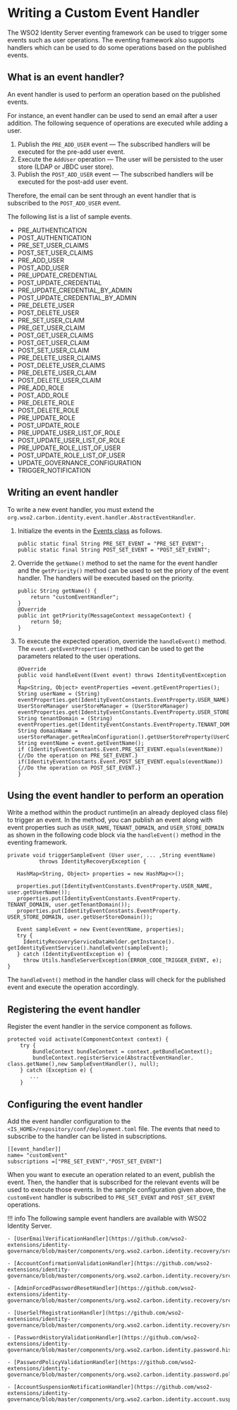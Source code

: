 # Writing a Custom Event Handler

The WSO2 Identity Server eventing framework can be used to trigger some events such as user operations. The eventing framework also supports handlers which can be used to do some operations based on the published events.

## What is an event handler?

An event handler is used to perform an operation based on the published events. 

For instance, an event handler can be used to send an email after a user addition. The following sequence of operations are executed while adding a user.

1. Publish the `PRE_ADD_USER` event — The subscribed handlers will be executed for the pre-add user event.
2. Execute the `AddUser` operation — The user will be persisted to the user store (LDAP or JBDC user store).
3. Publish the `POST_ADD_USER` event — The subscribed handlers will be executed for the post-add user event.

Therefore, the email can be sent through an event handler that is subscribed to the `POST_ADD_USER` event.

The following list is a list of sample events. 

- PRE_AUTHENTICATION
- POST_AUTHENTICATION
- PRE_SET_USER_CLAIMS
- POST_SET_USER_CLAIMS
- PRE_ADD_USER
- POST_ADD_USER
- PRE_UPDATE_CREDENTIAL
- POST_UPDATE_CREDENTIAL
- PRE_UPDATE_CREDENTIAL_BY_ADMIN
- POST_UPDATE_CREDENTIAL_BY_ADMIN
- PRE_DELETE_USER
- POST_DELETE_USER
- PRE_SET_USER_CLAIM
- PRE_GET_USER_CLAIM
- POST_GET_USER_CLAIMS
- POST_GET_USER_CLAIM
- POST_SET_USER_CLAIM
- PRE_DELETE_USER_CLAIMS
- POST_DELETE_USER_CLAIMS
- PRE_DELETE_USER_CLAIM
- POST_DELETE_USER_CLAIM
- PRE_ADD_ROLE
- POST_ADD_ROLE
- PRE_DELETE_ROLE
- POST_DELETE_ROLE
- PRE_UPDATE_ROLE
- POST_UPDATE_ROLE
- PRE_UPDATE_USER_LIST_OF_ROLE
- POST_UPDATE_USER_LIST_OF_ROLE
- PRE_UPDATE_ROLE_LIST_OF_USER
- POST_UPDATE_ROLE_LIST_OF_USER
- UPDATE_GOVERNANCE_CONFIGURATION
- TRIGGER_NOTIFICATION

## Writing an event handler

To write a new event handler, you must extend the `org.wso2.carbon.identity.event.handler.AbstractEventHandler`. 

1. Initialize the events in the [Events class](https://github.com/wso2/carbon-identity-framework/blob/0cdd0641a6dd4ece47c79ada5acc05a5d7f9bbe0/components/identity-event/org.wso2.carbon.identity.event/src/main/java/org/wso2/carbon/identity/event/IdentityEventConstants.java#L47) as follows.

    ```
    public static final String PRE_SET_EVENT = "PRE_SET_EVENT";
    public static final String POST_SET_EVENT = "POST_SET_EVENT";
    ```

1. Override the `getName()` method to set the name for the event handler and the `getPriority()` method can be used to set the priory of the event handler. The handlers will be executed based on the priority.

    ```
    public String getName() {
        return "customEventHandler";
    }
    @Override
    public int getPriority(MessageContext messageContext) {
        return 50;
    }
    ```

3. To execute the expected operation, override the `handleEvent()` method. The `event.getEventProperties()` method can be used to get the parameters related to the user operations. 

    ```
    @Override
    public void handleEvent(Event event) throws IdentityEventException {
    Map<String, Object> eventProperties =event.getEventProperties();
    String userName = (String) eventProperties.get(IdentityEventConstants.EventProperty.USER_NAME);
    UserStoreManager userStoreManager = (UserStoreManager) eventProperties.get(IdentityEventConstants.EventProperty.USER_STORE_MANAGER);
    String tenantDomain = (String) eventProperties.get(IdentityEventConstants.EventProperty.TENANT_DOMAIN);
    String domainName = userStoreManager.getRealmConfiguration().getUserStoreProperty(UserCoreConstants.RealmConfig.PROPERTY_DOMAIN_NAME);
    String eventName = event.getEventName();
    if (IdentityEventConstants.Event.PRE_SET_EVENT.equals(eventName)) {//Do the operation on PRE_SET_EVENT.}
    if(IdentityEventConstants.Event.POST_SET_EVENT.equals(eventName)) {//Do the operation on POST_SET_EVENT.}
    }
    ```

## Using the event handler to perform an operation

Write a method within the product runtime(in an already deployed class file) to trigger an event. In the method, you can publish an event along with event properties such as `USER_NAME`, `TENANT_DOMAIN`, and `USER_STORE_DOMAIN` as shown in the following code block via the `handleEvent()` method in the eventing framework.

```
private void triggerSampleEvent (User user, ... ,String eventName)  
          throws IdentityRecoveryException {

   HashMap<String, Object> properties = new HashMap<>();
  
   properties.put(IdentityEventConstants.EventProperty.USER_NAME, user.getUserName());
   properties.put(IdentityEventConstants.EventProperty.
TENANT_DOMAIN, user.getTenantDomain());
   properties.put(IdentityEventConstants.EventProperty.
USER_STORE_DOMAIN, user.getUserStoreDomain());
  
   Event sampleEvent = new Event(eventName, properties);
   try {
     IdentityRecoveryServiceDataHolder.getInstance(). getIdentityEventService().handleEvent(sampleEvent);
   } catch (IdentityEventException e) {
     throw Utils.handleServerException(ERROR_CODE_TRIGGER_EVENT, e);
}
```

The `handleEvent()` method in the handler class will check for the published event and execute the operation accordingly.

## Registering the event handler 

Register the event handler in the service component as follows.

```
protected void activate(ComponentContext context) {
    try {
        BundleContext bundleContext = context.getBundleContext();
        bundleContext.registerService(AbstractEventHandler.
class.getName(),new SampleEventHandler(), null);
    } catch (Exception e) {
       ...
    }
```

## Configuring the event handler

Add the event handler configuration to the `<IS_HOME>/repository/conf/deployment.toml` file. The events that need to subscribe to the handler can be listed in subscriptions.

```
[[event_handler]]
name= "customEvent"
subscriptions =["PRE_SET_EVENT","POST_SET_EVENT"]
```

When you want to execute an operation related to an event, publish the event. Then, the handler that is subscribed for the relevant events will be used to execute those events. In the sample configuration given above, the `customEvent` handler is subscribed to `PRE_SET_EVENT` and `POST_SET_EVENT` operations.

!!! info
    The following sample event handlers are available with WSO2 Identity Server.

    - [UserEmailVerificationHandler](https://github.com/wso2-extensions/identity-governance/blob/master/components/org.wso2.carbon.identity.recovery/src/main/java/org/wso2/carbon/identity/recovery/handler/UserEmailVerificationHandler.java)

    - [AccountConfirmationValidationHandler](https://github.com/wso2-extensions/identity-governance/blob/master/components/org.wso2.carbon.identity.recovery/src/main/java/org/wso2/carbon/identity/recovery/handler/AccountConfirmationValidationHandler.java)

    - [AdminForcedPasswordResetHandler](https://github.com/wso2-extensions/identity-governance/blob/master/components/org.wso2.carbon.identity.recovery/src/main/java/org/wso2/carbon/identity/recovery/handler/AdminForcedPasswordResetHandler.java)

    - [UserSelfRegistrationHandler](https://github.com/wso2-extensions/identity-governance/blob/master/components/org.wso2.carbon.identity.recovery/src/main/java/org/wso2/carbon/identity/recovery/handler/UserSelfRegistrationHandler.java)

    - [PasswordHistoryValidationHandler](https://github.com/wso2-extensions/identity-governance/blob/master/components/org.wso2.carbon.identity.password.history/src/main/java/org/wso2/carbon/identity/password/history/handler/PasswordHistoryValidationHandler.java)

    - [PasswordPolicyValidationHandler](https://github.com/wso2-extensions/identity-governance/blob/master/components/org.wso2.carbon.identity.password.policy/src/main/java/org/wso2/carbon/identity/password/policy/handler/PasswordPolicyValidationHandler.java)

    - [AccountSuspensionNotificationHandler](https://github.com/wso2-extensions/identity-governance/blob/master/components/org.wso2.carbon.identity.account.suspension.notification.task/src/main/java/org/wso2/carbon/identity/account/suspension/notification/task/handler/AccountSuspensionNotificationHandler.java)
